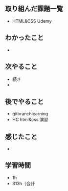 ## 取り組んだ課題一覧
- HTML&CSS Udemy
## わかったこと
- 
## 次やること
- 続き
-
## 後でやること
- gitbranchlearning
- HC html&css 演習
## 感じたこと
- 
## 学習時間
- 1h
- 313h（合計